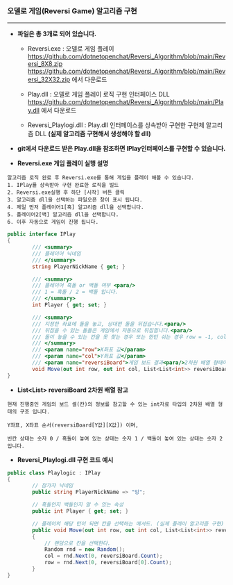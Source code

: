### **오델로 게임(Reversi Game) 알고리즘 구현**

***
* **파일은 총 3개로 되어 있습니다.**
  - Reversi.exe : 오델로 게임 플레이  
  https://github.com/dotnetopenchat/Reversi_Algorithm/blob/main/Reversi_8X8.zip
  https://github.com/dotnetopenchat/Reversi_Algorithm/blob/main/Reversi_32X32.zip
  에서 다운로드
  
  - Play.dll : 오델로 게임 플레이 로직 구현 인터페이스 DLL
  https://github.com/dotnetopenchat/Reversi_Algorithm/blob/main/Play.dll 에서 다운로드
  
  - Reversi_Playlogi.dll : Play.dll 인터페이스를 상속받아 구현한 구현체 알고리즘 DLL
  **(실제 알고리즘 구현해서 생성해야 할 dll)**

* **git에서 다운로드 받은 Play.dll을 참조하면 IPlay인터페이스를 구현할 수 있습니다.**



* **Reversi.exe 게임 플레이 실행 설명**
```
알고리즘 로직 완료 후 Reversi.exe를 통해 게임을 플레이 해볼 수 있습니다.
1. IPlay를 상속받아 구현 완료한 로직을 빌드
2. Reversi.exe실행 후 하단 [시작] 버튼 클릭
3. 알고리즘 dll을 선택하는 파일오픈 창이 표시 됩니다.
4. 제일 먼저 플레이어1[흑] 알고리즘 dll을 선택합니다.
5. 플레이어2[백] 알고리즘 dll을 선택합니다.
6. 이후 자동으로 게임이 진행 됩니다.
```


```cs
public interface IPlay
{
        /// <summary>
        /// 플레이어 닉네임
        /// </summary>
        string PlayerNickName { get; }

        /// <summary>
        /// 플레이어 흑돌 or 백돌 여부 <para/>
        /// 1 = 흑돌 / 2 = 백돌 입니다.
        /// </summary>
        int Player { get; set; }

        /// <summary>
        /// 지정한 좌표에 돌을 놓고, 상대편 돌을 뒤집습니다.<para/>
        /// 뒤집을 수 있는 돌들은 게임에서 자동으로 뒤집힙니다.<para/>
        /// 돌이 놓을 수 있는 칸을 못 찾는 경우 또는 한턴 쉬는 경우 row = -1, col = -1로 대입하는 경우 바로 다음 플레이어에게 돌아갑니다.
        /// </summary>
        /// <param name="row">X좌표 값</param>
        /// <param name="col">Y좌표 값</param>
        /// <param name="reversiBoard">게임 보드 결과<para/>2차원 배열 형태이며,<para/>0 = 빈칸, 1 = 흑돌, 2 = 백돌</param>
        void Move(out int row, out int col, List<List<int>> reversiBoard);
}
```


* **List<List<int>> reversiBoard 2차원 배열 참고**

```
현재 진행중인 게임의 보드 셀(칸)의 정보를 참고할 수 있는 int자료 타입의 2차원 배열 형태의 구조 입니다.

Y좌표, X좌표 순서(reversiBoard[Y값][X값]) 이며,

빈칸 상태는 숫자 0 / 흑돌이 놓여 있는 상태는 숫자 1 / 백돌이 놓여 있는 상태는 숫자 2 입니다.
```

* **Reversi_Playlogi.dll 구현 코드 예시**

```cs
public class Playlogic : IPlay
{
        // 참가자 닉네임
        public string PlayerNickName => "밍";

        // 흑돌인지 백돌인지 알 수 있는 속성
        public int Player { get; set; }

        // 플레이의 해당 턴이 되면 칸을 선택하는 메서드. (실제 플레이 알고리즘 구현) 자동으로 호출합니다.
        public void Move(out int row, out int col, List<List<int>> reversiBoard)
        {
            // 랜덤으로 칸을 선택한다.
            Random rnd = new Random();
            col = rnd.Next(0, reversiBoard.Count);
            row = rnd.Next(0, reversiBoard[0].Count);
        }
}
```
